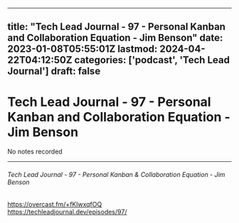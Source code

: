 
---
title: "Tech Lead Journal - 97 - Personal Kanban and Collaboration Equation - Jim Benson"
date: 2023-01-08T05:55:01Z
lastmod: 2024-04-22T04:12:50Z
categories: ['podcast', 'Tech Lead Journal']
draft: false
---


# Tech Lead Journal - 97 - Personal Kanban and Collaboration Equation - Jim Benson

No notes recorded

- - -
###### Tech Lead Journal - 97 - Personal Kanban & Collaboration Equation - Jim Benson

https://overcast.fm/+fKlwxqfOQ  
https://techleadjournal.dev/episodes/97/

<!-- #public #podcast #Tech Lead Journal# -->

<!-- {BearID:8BF27C50-91C3-4EC6-903F-4D09CD4F88ED-28016-00002D97FE592ACE} -->
